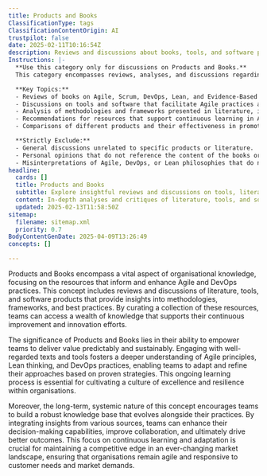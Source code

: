 ```yaml
---
title: Products and Books
ClassificationType: tags
ClassificationContentOrigin: AI
trustpilot: false
date: 2025-02-11T10:16:54Z
description: Reviews and discussions about books, tools, and software products related to Agile and DevOps.
Instructions: |-
  **Use this category only for discussions on Products and Books.**  
  This category encompasses reviews, analyses, and discussions regarding literature, tools, and software products that are pertinent to Agile methodologies, DevOps practices, and business agility. The purpose is to provide insights into how these resources can enhance understanding and implementation of Agile and DevOps principles.

  **Key Topics:**
  - Reviews of books on Agile, Scrum, DevOps, Lean, and Evidence-Based Management.
  - Discussions on tools and software that facilitate Agile practices and DevOps integration.
  - Analysis of methodologies and frameworks presented in literature, including their practical applications.
  - Recommendations for resources that support continuous learning in Agile and DevOps.
  - Comparisons of different products and their effectiveness in promoting Agile and DevOps principles.

  **Strictly Exclude:**
  - General discussions unrelated to specific products or literature.
  - Personal opinions that do not reference the content of the books or tools.
  - Misinterpretations of Agile, DevOps, or Lean philosophies that do not align with the original theories and frameworks.
headline:
  cards: []
  title: Products and Books
  subtitle: Explore insightful reviews and discussions on tools, literature, and software that enhance team performance and foster effective workflows.
  content: In-depth analyses and critiques of literature, tools, and software that enhance team dynamics and optimise workflows. Posts delve into methodologies, frameworks, and principles that support continuous improvement, effective collaboration, and evidence-based decision-making, drawing insights from renowned thought leaders and established practices in the field.
  updated: 2025-02-13T11:58:50Z
sitemap:
  filename: sitemap.xml
  priority: 0.7
BodyContentGenDate: 2025-04-09T13:26:49
concepts: []

---
```

Products and Books encompass a vital aspect of organisational knowledge, focusing on the resources that inform and enhance Agile and DevOps practices. This concept includes reviews and discussions of literature, tools, and software products that provide insights into methodologies, frameworks, and best practices. By curating a collection of these resources, teams can access a wealth of knowledge that supports their continuous improvement and innovation efforts.

The significance of Products and Books lies in their ability to empower teams to deliver value predictably and sustainably. Engaging with well-regarded texts and tools fosters a deeper understanding of Agile principles, Lean thinking, and DevOps practices, enabling teams to adapt and refine their approaches based on proven strategies. This ongoing learning process is essential for cultivating a culture of excellence and resilience within organisations.

Moreover, the long-term, systemic nature of this concept encourages teams to build a robust knowledge base that evolves alongside their practices. By integrating insights from various sources, teams can enhance their decision-making capabilities, improve collaboration, and ultimately drive better outcomes. This focus on continuous learning and adaptation is crucial for maintaining a competitive edge in an ever-changing market landscape, ensuring that organisations remain agile and responsive to customer needs and market demands.
